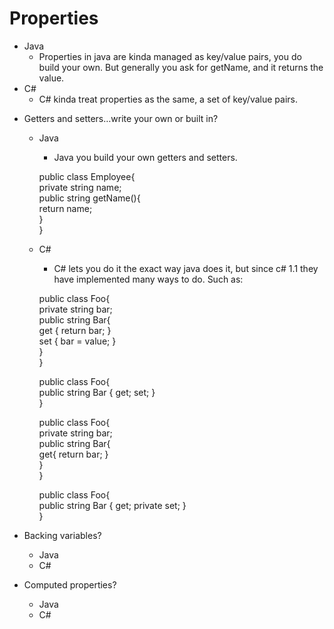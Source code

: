 # Properties
  - Java
    * Properties in java are kinda managed as key/value pairs, you do build your own. But generally you ask for getName, and it returns the value.
  - C#
    * C# kinda treat properties as the same, a set of key/value pairs.
* Getters and setters…write your own or built in?
  - Java
    * Java you build your own getters and setters.
    
    public class Employee{  
      private string name;  
      public string getName(){  
        return name;  
      }  
    }
    
  - C#
    * C# lets you do it the exact way java does it, but since c# 1.1 they have implemented many ways to do. Such as:
    
    public class Foo{  
    private string bar;  
    public string Bar{  
        get { return bar; }  
        set { bar = value; }  
    }  
    }

    public class Foo{  
      public string Bar { get; set; }  
    }  
    
    public class Foo{  
      private string bar;  
      public string Bar{  
        get{ return bar; }  
      }  
    }
    
    public class Foo{  
      public string Bar { get; private set; }  
    }
    
* Backing variables?
  - Java
  - C#
* Computed properties?
  - Java
  - C#
